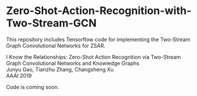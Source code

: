 # Zero-Shot-Action-Recognition-with-Two-Stream-GCN
This repository includes Tensorflow code for implementing the Two-Stream Graph Convolutional Networks for ZSAR.

I Know the Relationships: Zero-Shot Action Recognition via Two-Stream Graph Convolutional Networks and Knowledge Graphs    
Junyu Gao, Tianzhu Zhang, Changsheng Xu    
AAAI 2019

Code is coming soon.
